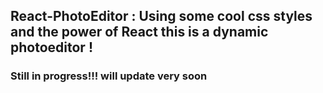 ## React-PhotoEditor : Using some cool css styles and the power of React this is a dynamic photoeditor !
### Still in progress!!! will update very soon
